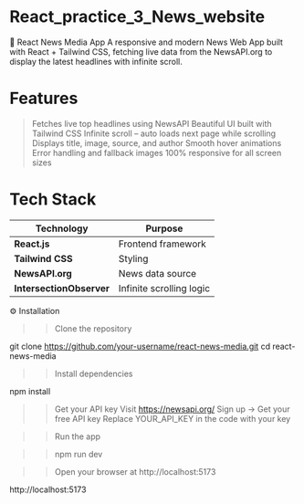 # React_practice_3_News_website
📰 React News Media App  A responsive and modern News Web App built with React + Tailwind CSS, fetching live data from the NewsAPI.org  to display the latest headlines with infinite scroll.

# Features
> Fetches live top headlines using NewsAPI
> Beautiful UI built with Tailwind CSS
> Infinite scroll – auto loads next page while scrolling
> Displays title, image, source, and author
> Smooth hover animations
> Error handling and fallback images
> 100% responsive for all screen sizes

# Tech Stack
| Technology               | Purpose                  |
| ------------------------ | ------------------------ |
| **React.js**             | Frontend framework       |
| **Tailwind CSS**         | Styling                  |
| **NewsAPI.org**          | News data source         |
| **IntersectionObserver** | Infinite scrolling logic |

⚙️ Installation

>>Clone the repository

git clone https://github.com/your-username/react-news-media.git
cd react-news-media

>>Install dependencies

npm install

>>Get your API key
Visit https://newsapi.org/
Sign up → Get your free API key
Replace YOUR_API_KEY in the code with your key

>>Run the app

>>npm run dev

>>Open your browser at
http://localhost:5173

http://localhost:5173
